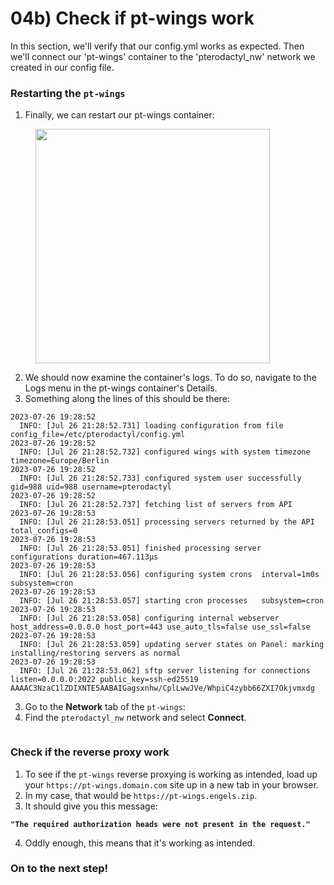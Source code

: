# 04b) Check if pt-wings work

In this section, we'll verify that our config.yml works as expected. Then we'll connect our 'pt-wings' container to the 'pterodactyl\_nw' network we created in our config file.

### Restarting the `pt-wings`

1. Finally, we can restart our pt-wings container:

<figure><img src="https://i.imgur.com/oMssHNE.png" alt="" width="375"><figcaption></figcaption></figure>

2. We should now examine the container's logs. To do so, navigate to the Logs menu in the pt-wings container's Details.
3. Something along the lines of this should be there:

```log
2023-07-26 19:28:52
  INFO: [Jul 26 21:28:52.731] loading configuration from file config_file=/etc/pterodactyl/config.yml
2023-07-26 19:28:52
  INFO: [Jul 26 21:28:52.732] configured wings with system timezone timezone=Europe/Berlin
2023-07-26 19:28:52
  INFO: [Jul 26 21:28:52.733] configured system user successfully gid=988 uid=988 username=pterodactyl
2023-07-26 19:28:52
  INFO: [Jul 26 21:28:52.737] fetching list of servers from API
2023-07-26 19:28:53
  INFO: [Jul 26 21:28:53.051] processing servers returned by the API total_configs=0
2023-07-26 19:28:53
  INFO: [Jul 26 21:28:53.051] finished processing server configurations duration=467.113µs
2023-07-26 19:28:53
  INFO: [Jul 26 21:28:53.056] configuring system crons  interval=1m0s subsystem=cron
2023-07-26 19:28:53
  INFO: [Jul 26 21:28:53.057] starting cron processes   subsystem=cron
2023-07-26 19:28:53
  INFO: [Jul 26 21:28:53.058] configuring internal webserver host_address=0.0.0.0 host_port=443 use_auto_tls=false use_ssl=false
2023-07-26 19:28:53
  INFO: [Jul 26 21:28:53.059] updating server states on Panel: marking installing/restoring servers as normal
2023-07-26 19:28:53
  INFO: [Jul 26 21:28:53.062] sftp server listening for connections listen=0.0.0.0:2022 public_key=ssh-ed25519 AAAAC3NzaC1lZDIXNTE5AABAIGagsxnhw/CplLwwJVe/WhpiC4zybb66ZXI7Okjvmxdg
```

3. Go to the **Network** tab of the `pt-wings`: <img src="https://i.imgur.com/t8T5r9G.png" alt="" data-size="line">
4. Find the `pterodactyl_nw` network and select **Connect**.

<figure><img src="https://i.imgur.com/T0t0ONo.gif" alt=""><figcaption></figcaption></figure>

### Check if the reverse proxy work

1. To see if the `pt-wings` reverse proxying is working as intended, load up your `https://pt-wings.domain.com` site up in a new tab in your browser.
2. In my case, that would be `https://pt-wings.engels.zip`.
3. It should give you this message:

<pre class="language-json"><code class="lang-json"><strong>"The required authorization heads were not present in the request."
</strong></code></pre>

4. Oddly enough, this means that it's working as intended.

### On to the next step!
